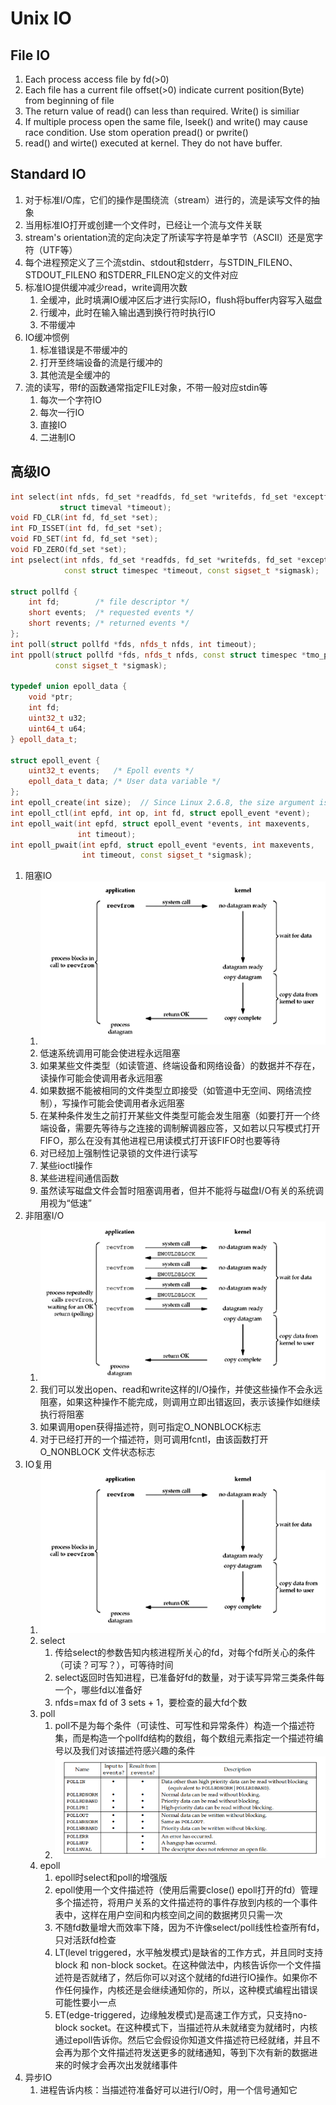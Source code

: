 # Unix IO

## File IO

1. Each process access file by fd(>0)
2. Each file has a current file offset(>0) indicate current position(Byte) from beginning of file
3. The return value of read() can less than required. Write() is similiar
4. If multiple process open the same file, lseek() and write() may cause race condition. Use stom operation pread() or pwrite()
5. read() and wirte() executed at kernel. They do not have buffer.

## Standard IO

1. 对于标准I/O库，它们的操作是围绕流（stream）进行的，流是读写文件的抽象
2. 当用标准IO打开或创建一个文件时，已经让一个流与文件关联
3. stream's orientation流的定向决定了所读写字符是单字节（ASCII）还是宽字符（UTF等）
4. 每个进程预定义了三个流stdin、stdout和stderr，与STDIN_FILENO、STDOUT_FILENO 和STDERR_FILENO定义的文件对应
5. 标准IO提供缓冲减少read，write调用次数
   1. 全缓冲，此时填满IO缓冲区后才进行实际IO，flush将buffer内容写入磁盘
   2. 行缓冲，此时在输入输出遇到换行符时执行IO
   3. 不带缓冲
6. IO缓冲惯例
   1. 标准错误是不带缓冲的
   2. 打开至终端设备的流是行缓冲的
   3. 其他流是全缓冲的
7. 流的读写，带f的函数通常指定FILE对象，不带一般对应stdin等
   1. 每次一个字符IO
   2. 每次一行IO
   3. 直接IO
   4. 二进制IO

## 高级IO

```cpp
int select(int nfds, fd_set *readfds, fd_set *writefds, fd_set *exceptfds,
           struct timeval *timeout);
void FD_CLR(int fd, fd_set *set);
int FD_ISSET(int fd, fd_set *set);
void FD_SET(int fd, fd_set *set);
void FD_ZERO(fd_set *set);
int pselect(int nfds, fd_set *readfds, fd_set *writefds, fd_set *exceptfds,
            const struct timespec *timeout, const sigset_t *sigmask);

struct pollfd {
    int fd;        /* file descriptor */
    short events;  /* requested events */
    short revents; /* returned events */
};
int poll(struct pollfd *fds, nfds_t nfds, int timeout);
int ppoll(struct pollfd *fds, nfds_t nfds, const struct timespec *tmo_p,
          const sigset_t *sigmask);

typedef union epoll_data {
    void *ptr;
    int fd;
    uint32_t u32;
    uint64_t u64;
} epoll_data_t;

struct epoll_event {
    uint32_t events;   /* Epoll events */
    epoll_data_t data; /* User data variable */
};
int epoll_create(int size);  // Since Linux 2.6.8, the size argument is ignored
int epoll_ctl(int epfd, int op, int fd, struct epoll_event *event);
int epoll_wait(int epfd, struct epoll_event *events, int maxevents,
               int timeout);
int epoll_pwait(int epfd, struct epoll_event *events, int maxevents,
                int timeout, const sigset_t *sigmask);
```

1. 阻塞IO
   1. ![blocking IO](./imgs/blockingio.png)
   2. 低速系统调用可能会使进程永远阻塞
   3. 如果某些文件类型（如读管道、终端设备和网络设备）的数据并不存在，读操作可能会使调用者永远阻塞
   4. 如果数据不能被相同的文件类型立即接受（如管道中无空间、网络流控制），写操作可能会使调用者永远阻塞
   5. 在某种条件发生之前打开某些文件类型可能会发生阻塞（如要打开一个终端设备，需要先等待与之连接的调制解调器应答，又如若以只写模式打开FIFO，那么在没有其他进程已用读模式打开该FIFO时也要等待
   6. 对已经加上强制性记录锁的文件进行读写
   7. 某些ioctl操作
   8. 某些进程间通信函数
   9. 虽然读写磁盘文件会暂时阻塞调用者，但并不能将与磁盘I/O有关的系统调用视为“低速”
2. 非阻塞I/O
   1. ![No blocking IO](./imgs/noblockingio.png)
   2. 我们可以发出open、read和write这样的I/O操作，并使这些操作不会永远阻塞，如果这种操作不能完成，则调用立即出错返回，表示该操作如继续执行将阻塞
   3. 如果调用open获得描述符，则可指定O_NONBLOCK标志
   4. 对于已经打开的一个描述符，则可调用fcntl，由该函数打开 O_NONBLOCK 文件状态标志
3. IO复用
   1. ![IO Multiplex](./imgs/blockingio.png)
   2. select
      1. 传给select的参数告知内核进程所关心的fd，对每个fd所关心的条件（可读？可写？），可等待时间
      2. select返回时告知进程，已准备好fd的数量，对于读写异常三类条件每一个，哪些fd以准备好
      3. nfds=max fd of 3 sets + 1，要检查的最大fd个数
   3. poll
      1. poll不是为每个条件（可读性、可写性和异常条件）构造一个描述符集，而是构造一个pollfd结构的数组，每个数组元素指定一个描述符编号以及我们对该描述符感兴趣的条件
      2. ![poll event](./imgs/pollevent.jpg)
   4. epoll
      1. epoll时select和poll的增强版
      2. epoll使用一个文件描述符（使用后需要close() epoll打开的fd）管理多个描述符，将用户关系的文件描述符的事件存放到内核的一个事件表中，这样在用户空间和内核空间之间的数据拷贝只需一次
      3. 不随fd数量增大而效率下降，因为不许像select/poll线性检查所有fd，只对活跃fd检查
      4. LT(level triggered，水平触发模式)是缺省的工作方式，并且同时支持 block 和 non-block socket。在这种做法中，内核告诉你一个文件描述符是否就绪了，然后你可以对这个就绪的fd进行IO操作。如果你不作任何操作，内核还是会继续通知你的，所以，这种模式编程出错误可能性要小一点
      5. ET(edge-triggered，边缘触发模式)是高速工作方式，只支持no-block socket。在这种模式下，当描述符从未就绪变为就绪时，内核通过epoll告诉你。然后它会假设你知道文件描述符已经就绪，并且不会再为那个文件描述符发送更多的就绪通知，等到下次有新的数据进来的时候才会再次出发就绪事件
4. 异步IO
   1. 进程告诉内核：当描述符准备好可以进行I/O时，用一个信号通知它
